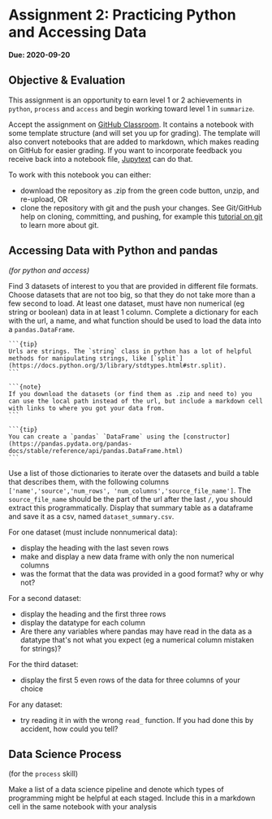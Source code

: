 # Assignment 2: Practicing Python and Accessing Data

__Due: 2020-09-20__

## Objective & Evaluation

This assignment is an opportunity to earn level 1 or 2 achievements in `python`, `process` and `access` and begin working toward level 1 in `summarize`.


Accept the assignment on [GitHub Classroom](https://classroom.github.com/a/cQB0hMj5). It contains a notebook with some template structure (and will set you up for grading). The template will also convert notebooks that are added to markdown, which makes reading on GitHub for easier grading. If you want to incorporate feedback you receive back into a notebook file, [Jupytext](https://jupytext.readthedocs.io/en/latest/using-cli.html) can do that.  


To work with this notebook you can either:
- download the repository as .zip from the green code button, unzip, and re-upload, OR
- clone the repository with git and the push your changes. See Git/GitHub help on cloning, committing, and pushing, for example this [tutorial on git](https://swcarpentry.github.io/git-novice/) to learn more about git.


## Accessing Data with Python and pandas
_(for python and access)_




Find 3 datasets of interest to you that are provided in different file formats. Choose datasets that are not too big, so that they do not take more than a few second to load. At least one dataset, must have non numerical (eg string or boolean) data in at least 1 column.
Complete a dictionary for each with the url, a name, and what function should be used to load the data into a `pandas.DataFrame`.

````{margin}
```{tip}
Urls are strings. The `string` class in python has a lot of helpful methods for manipulating strings, like [`split`](https://docs.python.org/3/library/stdtypes.html#str.split).
```

```{note}
If you download the datasets (or find them as .zip and need to) you can use the local path instead of the url, but include a markdown cell with links to where you got your data from.
```

```{tip}
You can create a `pandas` `DataFrame` using the [constructor](https://pandas.pydata.org/pandas-docs/stable/reference/api/pandas.DataFrame.html)
```
````

Use a list of those dictionaries to iterate over the datasets and build a table that describes them, with the following columns `['name','source','num_rows', 'num_columns','source_file_name']`. The `source_file_name` should be the part of the url after the last `/`, you should extract this programmatically. Display that summary table as a dataframe and save it as a csv, named `dataset_summary.csv`.



For one dataset (must include nonnumerical data):
- display the heading with the last seven rows
- make and display a new data frame with only the non numerical columns
- was the format that the data was provided in a good format? why or why not?


For a second dataset:
- display the heading and the first three rows
- display the datatype for each column
- Are there any variables where pandas may have read in the data as a datatype that's not what you expect (eg a numerical column mistaken for strings)?

For the third dataset:
- display the first 5 even rows of the data for three columns of your choice



For any dataset:
- try reading it in with the wrong `read_` function. If you had done this by accident, how could you tell?


## Data Science Process
(for the `process` skill)

Make a list of a data science pipeline and denote which types of programming might be helpful at each staged. Include this in a markdown cell in the same notebook with your analysis
